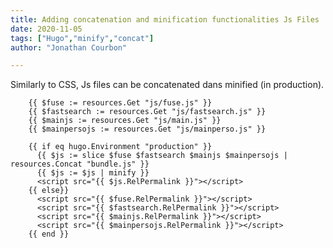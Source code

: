 ```yaml
---
title: Adding concatenation and minification functionalities Js Files
date: 2020-11-05
tags: ["Hugo","minify","concat"]
author: "Jonathan Courbon"

---
```

Similarly to CSS, Js files can be concatenated dans minified (in production).

        {{ $fuse := resources.Get "js/fuse.js" }}
        {{ $fastsearch := resources.Get "js/fastsearch.js" }}
        {{ $mainjs := resources.Get "js/main.js" }}
        {{ $mainpersojs := resources.Get "js/mainperso.js" }}

        {{ if eq hugo.Environment "production" }}
          {{ $js := slice $fuse $fastsearch $mainjs $mainpersojs | resources.Concat "bundle.js" }}
          {{ $js := $js | minify }}
          <script src="{{ $js.RelPermalink }}"></script>
        {{ else}}
          <script src="{{ $fuse.RelPermalink }}"></script>
          <script src="{{ $fastsearch.RelPermalink }}"></script>
          <script src="{{ $mainjs.RelPermalink }}"></script>
          <script src="{{ $mainpersojs.RelPermalink }}"></script>
        {{ end }}
